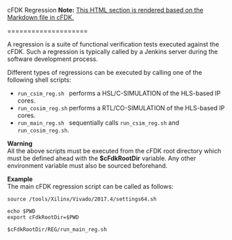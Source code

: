 cFDK Regression
**Note:** [This HTML section is rendered based on the Markdown file in cFDK.](https://github.com/cloudFPGA/cFDK/blob/master/REG/README.md)

====================

A regression is a suite of functional verification tests executed against the cFDK. 
Such a regression is typically called by a Jenkins server during the software development process.     

Different types of regressions can be executed by calling one of the following shell scripts:
  - `run_csim_reg.sh ` performs a HSL/C-SIMULATION of the HLS-based IP cores. 
  - `run_cosim_reg.sh` performs a RTL/CO-SIMULATION of the HLS-based IP cores.
  - `run_main_reg.sh ` sequentially calls `run_csim_reg.sh` and `run_cosim_reg.sh`.


**Warning**  
  All the above scripts must be executed from the cFDK root directory which must be defined ahead with the **$cFdkRootDir** variable. Any other environment variable must also be sourced beforehand.

**Example**  
The main cFDK regression script can be called as follows:
```
source /tools/Xilinx/Vivado/2017.4/settings64.sh

echo $PWD
export cFdkRootDir=$PWD

$cFdkRootDir/REG/run_main_reg.sh
```




